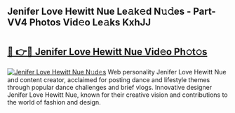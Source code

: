 ## Jenifer Love Hewitt Nue Le𝚊k𝚎d N𝚞𝚍es - Part-VV4 Photos Vid𝚎o Le𝚊ks KxhJJ

# <h2><a href="http://fb33k7.evod.top/?m=Jenifer+Love+Hewitt+Nue">🔗 👉🔴 Jenifer Love Hewitt Nue Vid𝚎o Ph𝚘t𝚘s</a></h2>

[![Jenifer Love Hewitt Nue N𝚞d𝚎s](https://i.imgur.com/8V9OHl7.gif)](http://fb33k7.evod.top/?m=Jenifer+Love+Hewitt+Nue)
Web personality Jenifer Love Hewitt Nue and content creator, acclaimed for posting dance and lifestyle themes through popular dance challenges and brief vlogs. Innovative designer Jenifer Love Hewitt Nue, known for their creative vision and contributions to the world of fashion and design. 
